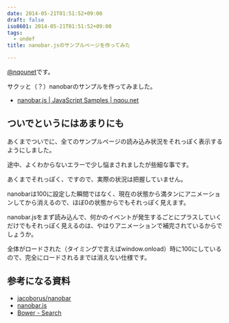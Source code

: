 ```yaml
---
date: 2014-05-21T01:51:52+09:00
draft: false
iso8601: 2014-05-21T01:51:52+09:00
tags:
  - undef
title: nanobar.jsのサンプルページを作ってみた

---
```


<p><a href="https://twitter.com/nqounet">@nqounet</a>です。</p>

<p>サクッと（？）nanobarのサンプルを作ってみました。</p>

<ul>
<li><a href="/samples/nanobar.html">nanobar.js | JavaScript Samples | nqou.net</a></li>
</ul>



<h2>ついでというにはあまりにも</h2>

<p>あくまでついでに、全てのサンプルページの読み込み状況をそれっぽく表示するようにしました。</p>

<p>途中、よくわからないエラーで少し悩まされましたが些細な事です。</p>

<p>あくまでそれっぽく、ですので、実際の状況は把握していません。</p>

<p>nanobarは100に設定した瞬間ではなく、現在の状態から満タンにアニメーションしてから消えるので、ほぼ0の状態からでもそれっぽく見えます。</p>

<p>nanobar.jsをまず読み込んで、何かのイベントが発生するごとにプラスしていくだけでもそれっぽく見えるのは、やはりアニメーションで補完されているからでしょうか。</p>

<p>全体がロードされた（タイミングで言えばwindow.onload）時に100にしているので、完全にロードされるまでは消えない仕様です。</p>

<h2>参考になる資料</h2>

<ul>
<li><a href="https://github.com/jacoborus/nanobar">jacoborus/nanobar</a></li>
<li><a href="http://nanobar.micronube.com/">nanobar.js</a></li>
<li><a href="http://bower.io/search/?q=nanobar">Bower - Search</a></li>
</ul>
    	